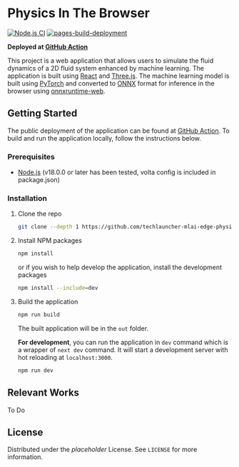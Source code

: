# Physics In The Browser

[![Node.js CI](https://github.com/techlauncher-mlai-edge-physics/techlauncher-mlai-edge-physics.github.io/actions/workflows/main.yml/badge.svg)](https://github.com/techlauncher-mlai-edge-physics/techlauncher-mlai-edge-physics.github.io/actions/workflows/main.yml) [![pages-build-deployment](https://github.com/techlauncher-mlai-edge-physics/techlauncher-mlai-edge-physics.github.io/actions/workflows/pages/pages-build-deployment/badge.svg)](https://github.com/techlauncher-mlai-edge-physics/techlauncher-mlai-edge-physics.github.io/actions/workflows/pages/pages-build-deployment)

**Deployed at [GitHub Action](https://techlauncher-mlai-edge-physics.github.io)**

This project is a web application that allows users to simulate the fluid dynamics of a 2D fluid system enhanced by machine learning. The application is built using [React](https://reactjs.org/) and [Three.js](https://threejs.org/). The machine learning model is built using [PyTorch](https://pytorch.org/) and converted to [ONNX](https://onnx.ai/) format for inference in the browser using [onnxruntime-web](https://npmjs.com/package/onnxruntime-web).

## Getting Started

The public deployment of the application can be found at [GitHub Action](https://techlauncher-mlai-edge-physics.github.io). To build and run the application locally, follow the instructions below.

### Prerequisites

- [Node.js](https://nodejs.org/en/) (v18.0.0 or later has been tested, volta config is included in package.json)

### Installation

1. Clone the repo

   ```sh
   git clone --depth 1 https://github.com/techlauncher-mlai-edge-physics/physics_in_the_browser.git
   ```

2. Install NPM packages

   ```sh
   npm install
   ```

   or if you wish to help develop the application, install the development packages

   ```sh
   npm install --include=dev
   ```

3. Build the application

   ```sh
   npm run build
   ```

   The built application will be in the `out` folder.

   **For development**, you can run the application in `dev` command which is a wrapper of `next dev` command. It will start a development server with hot reloading at `localhost:3000`.

   ```sh
   npm run dev
   ```

## Relevant Works

To Do

## License

Distributed under the _placeholder_ License. See `LICENSE` for more information.

